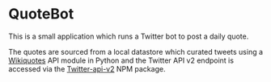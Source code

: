 # QuoteBot

This is a small application which runs a Twitter bot to post a daily quote.

The quotes are sourced from a local datastore which curated tweets using a [Wikiquotes](https://github.com/FranDepascuali/wikiquotes-python-api) API module in Python and the Twitter API v2 endpoint is accessed via the [Twitter-api-v2](https://github.com/plhery/node-twitter-api-v2) NPM package.
